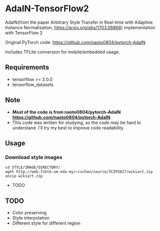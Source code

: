 # AdaIN-TensorFlow2
AdaIN(from the paper Arbitrary Style Transfer in Real-time with Adaptive Instance Normalization, https://arxiv.org/abs/1703.06868) implementation with TensorFlow 2

Original PyTorch code: https://github.com/naoto0804/pytorch-AdaIN

Includes TFLite conversion for mobile/embedded usage.

## Requirements
* tensorflow >= 2.0.0
* tensorflow_datasets

## Note
* **Most of the code is from naoto0804/pytorch-AdaIN https://github.com/naoto0804/pytorch-AdaIN**.
* This code was written for studying, so the code may be hard to understand. I'll try my best to improve code readability.

## Usage
### Download style images
```
cd STYLE/IMAGE/DIRECTORY/
wget http://web.fsktm.um.edu.my/~cschan/source/ICIP2017/wikiart.zip
unzip wikiart.zip
```
* TODO

## TODO
* Color preserving
* Style interpolation
* Different style for different region